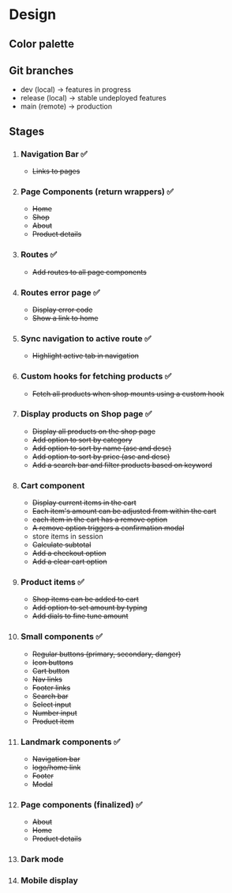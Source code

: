 # Design

## Color palette

## Git branches

- dev (local) -> features in progress
- release (local) -> stable undeployed features
- main (remote) -> production

## Stages

1. ### Navigation Bar ✅
    - ~~Links to pages~~

1. ### Page Components (return wrappers) ✅
    - ~~Home~~
    - ~~Shop~~
    - ~~About~~
    - ~~Product details~~

1. ### Routes ✅
    - ~~Add routes to all page components~~

1. ### Routes error page ✅
    - ~~Display error code~~
    - ~~Show a link to home~~

1. ### Sync navigation to active route ✅
    - ~~Highlight active tab in navigation~~

1. ### Custom hooks for fetching products ✅
    - ~~Fetch all products when shop mounts using a custom hook~~

1. ### Display products on Shop page ✅
    - ~~Display all products on the shop page~~
    - ~~Add option to sort by category~~
    - ~~Add option to sort by name (asc and desc)~~
    - ~~Add option to sort by price (asc and desc)~~
    - ~~Add a search bar and filter products based on keyword~~

1. ### Cart component
    - ~~Display current items in the cart~~
    - ~~Each item's amount can be adjusted from within the cart~~
    - ~~each item in the cart has a remove option~~
    - ~~A remove option triggers a confirmation modal~~
    - store items in session
    - ~~Calculate subtotal~~
    - ~~Add a checkout option~~
    - ~~Add a clear cart option~~

1. ### Product items ✅
    - ~~Shop items can be added to cart~~
    - ~~Add option to set amount by typing~~
    - ~~Add dials to fine tune amount~~

1. ### Small components ✅
    - ~~Regular buttons (primary, secondary, danger)~~
    - ~~Icon buttons~~
    - ~~Cart button~~
    - ~~Nav links~~
    - ~~Footer links~~
    - ~~Search bar~~
    - ~~Select input~~
    - ~~Number input~~
    - ~~Product item~~

1. ### Landmark components ✅
    - ~~Navigation bar~~
    - ~~logo/home link~~
    - ~~Footer~~
    - ~~Modal~~

1. ### Page components (finalized) ✅
    - ~~About~~
    - ~~Home~~
    - ~~Product details~~

1. ### Dark mode

1. ### Mobile display
